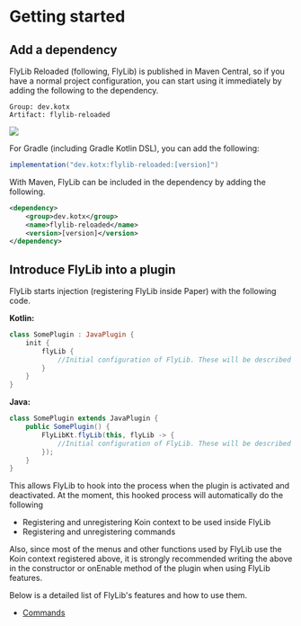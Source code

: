 # Getting started

## Add a dependency

FlyLib Reloaded (following, FlyLib) is published in Maven Central, so if you have a normal project configuration, you can start using it immediately by adding the following to the dependency.
```
Group: dev.kotx
Artifact: flylib-reloaded
```
![](https://img.shields.io/maven-central/v/dev.kotx/flylib-reloaded?color=blueviolet&label=version&style=flat-square)

For Gradle (including Gradle Kotlin DSL), you can add the following:
```groovy
implementation("dev.kotx:flylib-reloaded:[version]")
```
With Maven, FlyLib can be included in the dependency by adding the following.
```xml
<dependency>
    <group>dev.kotx</group>
    <name>flylib-reloaded</name>
    <version>[version]</version>
</dependency>
```

## Introduce FlyLib into a plugin

FlyLib starts injection (registering FlyLib inside Paper) with the following code.

**Kotlin:**

```kotlin
class SomePlugin : JavaPlugin {
    init {
        flyLib {
            //Initial configuration of FlyLib. These will be described later.
        }
    }
}
```

**Java:**

```java
class SomePlugin extends JavaPlugin {
    public SomePlugin() {
        FlyLibKt.flyLib(this, flyLib -> {
            //Initial configuration of FlyLib. These will be described later.
        });
    }
}
```

This allows FlyLib to hook into the process when the plugin is activated and deactivated. At the moment, this hooked
process will automatically do the following

- Registering and unregistering Koin context to be used inside FlyLib
- Registering and unregistering commands

Also, since most of the menus and other functions used by FlyLib use the Koin context registered above, it is strongly
recommended writing the above in the constructor or onEnable method of the plugin when using FlyLib features.

Below is a detailed list of FlyLib's features and how to use them.

- [Commands](https://github.com/TeamKun/flylib-reloaded/blob/master/wiki/en/commands.md)